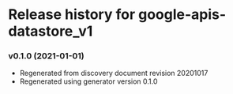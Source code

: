 # Release history for google-apis-datastore_v1

### v0.1.0 (2021-01-01)

* Regenerated from discovery document revision 20201017
* Regenerated using generator version 0.1.0

